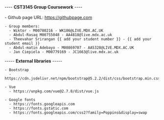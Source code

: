 ---- <b>CST3145 Group Coursework</b> ----
    <br> <br>
    - Github page URL: https://githubpage.com

    - Group members:
      - Wiktor - M00780216 - WK186@LIVE.MDX.AC.UK
      - Abdul-Rasaq M00755048 - AA4818@live.mdx.ac.uk
      - Theevahar Srirangan {{ add your student number }} - {{ add your student email }}
      - Abdul-matin Adebayo - M00869707 - AA5328@LIVE.MDX.AC.UK
      - Jan Ciepiela - M00779169 - JC1663@live.mdx.ac.uk

 ----- <b>External libraries</b> -----    
  
    - Bootstrap
      - https://cdn.jsdelivr.net/npm/bootstrap@5.2.2/dist/css/bootstrap.min.css
    
    - Vue
      - https://unpkg.com/vue@2.7.8/dist/vue.js
      
    - Google fonts
      - https://fonts.googleapis.com
      - https://fonts.gstatic.com
      - https://fonts.googleapis.com/css2?family=Poppins&display=swap
